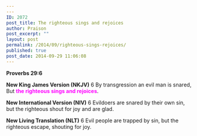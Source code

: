 ```yaml
---
---
ID: 2072
post_title: The righteous sings and rejoices
author: Praison
post_excerpt: ""
layout: post
permalink: /2014/09/righteous-sings-rejoices/
published: true
post_date: 2014-09-29 11:06:08
---
```

<strong>Proverbs 29:6</strong>

<strong>New King James Version (NKJV)</strong>
6 By transgression an evil man is snared,
But <span style="color: #ff00ff;"><strong>the righteous sings and rejoices</strong></span>.

<strong>New International Version (NIV)</strong>
6 Evildoers are snared by their own sin, but the righteous shout for joy and are glad.

<strong>New Living Translation (NLT)</strong>
6 Evil people are trapped by sin, but the righteous escape, shouting for joy.